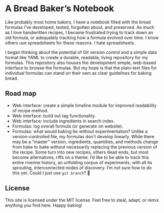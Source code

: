 # A Bread Baker’s Notebook

Like probably most home bakers, I have a notebook filled with the bread formulas I’ve developed, tested, forgotten about, and preserved. As much as I love handwritten recipes, I became frustrated trying to track down an old formula, or adequately tracking how a formula evolved over time. I know others use spreadsheets for these reasons. I hate spreadsheets.

I began thinking about the potential of Git version control and a simple data format like YAML to create a durable, readable, living repository for my formulas. This repository also houses the development simple, web-based interface to browse the formulas. But my hope is that the plain-text files for individual formulas can stand on their own as clear guidelines for baking bread.

## Road map

* Web interface: create a simple timeline module for improved readability of recipe method.
* Web interface: build out tag functionality.
* Web interface: include ingredients in search index.
* Formulas: log overall formula (or generate on website).
* Formulas: what would baking be without experimentation? Unlike a version-controlled file, my formulas don't develop linearly. While there may be a “master” version, ingredients, quantities, and methods change from bake to bake without necessarily replacing the previous version of the recipe. Some turn into new recipes, others dead ends, but most become alternatives, riffs on a theme. I’d like to be able to track this entire riverine history, an unfolding corpus of experiments, with all its sprouting, interconnected nodes of discovery. I’m not sure how to do this yet. Could I just use `git branch`? 🤔

## License

This site is licensed under the MIT license. Feel free to steal, adapt, or remix anything you find here. Happy baking!
